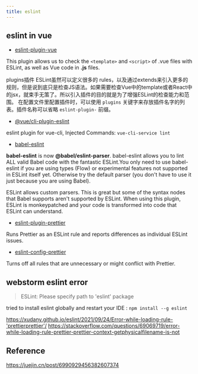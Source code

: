 ```yaml
---
title: eslint
---
```


## eslint in vue

- [eslint-plugin-vue](https://eslint.vuejs.org/)

This plugin allows us to check the `<template>` and `<script>` of .vue files with ESLint, as well as Vue code in **.js**
files.

plugins插件 ESLint虽然可以定义很多的
rules，以及通过extends来引入更多的规则，但是说到底只是检查JS语法。如果需要检查Vue中的template或者React中的jsx，就束手无策了。所以引入插件的目的就是为了增强ESLint的检查能力和范围。
在配置文件里配置插件时，可以使用 `plugins` 关键字来存放插件名字的列表。插件名称可以省略 `eslint-plugin-` 前缀。


- [@vue/cli-plugin-eslint](https://www.npmjs.com/package/@vue/cli-plugin-eslint)

eslint plugin for vue-cli, Injected Commands: `vue-cli-service lint`

- [babel-eslint](https://www.npmjs.com/package/babel-eslint)

**babel-eslint** is now **@babel/eslint-parser**. babel-eslint allows you to lint ALL valid Babel code with the
fantastic ESLint.You only need to use babel-eslint if you are using types (Flow) or experimental features not supported
in ESLint itself yet. Otherwise try the default parser (you don't have to use it just because you are using Babel).

ESLint allows custom parsers. This is great but some of the syntax nodes that Babel supports aren't supported by ESLint.
When using this plugin, ESLint is monkeypatched and your code is transformed into code that ESLint can understand.

- [eslint-plugin-prettier](https://github.com/prettier/eslint-plugin-prettier)

Runs Prettier as an ESLint rule and reports differences as individual ESLint issues.

- [eslint-config-prettier](https://github.com/prettier/eslint-config-prettier)

Turns off all rules that are unnecessary or might conflict with Prettier.

## webstorm eslint error
> ESLint: Please specify path to 'eslint' package

tried to install eslint globally and restart your IDE : `npm install --g eslint`

https://xudany.github.io/eslint/2021/09/24/Error-while-loading-rule-'prettierprettier'/
https://stackoverflow.com/questions/69069719/error-while-loading-rule-prettier-prettier-context-getphysicalfilename-is-not
## Reference

https://juejin.cn/post/6990929456382607374

